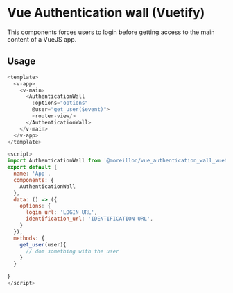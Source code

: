 # Vue Authentication wall (Vuetify)

This components forces users to login before getting access to the main content of a VueJS app.

## Usage

```javascript
<template>
  <v-app>
    <v-main>
      <AuthenticationWall
        :options="options"
        @user="get_user($event)">
        <router-view/>
      </AuthenticationWall>
    </v-main>
  </v-app>
</template>

<script>
import AuthenticationWall from '@moreillon/vue_authentication_wall_vuetify'
export default {
  name: 'App',
  components: {
    AuthenticationWall
  },
  data: () => ({
    options: {
      login_url: 'LOGIN URL',
      identification_url: 'IDENTIFICATION URL',
    }
  }),
  methods: {
    get_user(user){
      // dom something with the user
    }
  }

}
</script>

```
